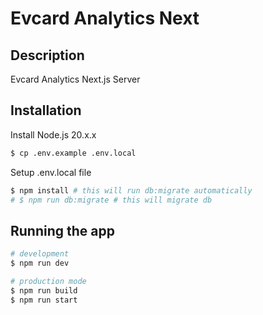 # Evcard Analytics Next

## Description

Evcard Analytics Next.js Server

## Installation

Install Node.js 20.x.x

```bash
$ cp .env.example .env.local
```

Setup .env.local file

```bash
$ npm install # this will run db:migrate automatically
# $ npm run db:migrate # this will migrate db
```

## Running the app

```bash
# development
$ npm run dev

# production mode
$ npm run build
$ npm run start
```
